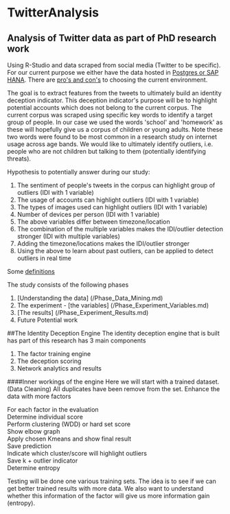# TwitterAnalysis
## Analysis of Twitter data as part of PhD research work
Using R-Studio and data scraped from social media (Twitter to be specific). 
For our current purpose we either have the data hosted in [Postgres or SAP HANA](/DBConnection).
There are [pro's and con's](/DBConnection/pro_con.md) to choosing the current environment.

The goal is to extract features from the tweets to ultimately build an identity deception indicator. This deception indicator's purpose will be to highlight potential accounts which does not belong to the current corpus.
The current corpus was scraped using specific key words to identify a target group of people. In our case we used the words 'school' and 'homework' as these will hopefully give us a corpus of children or young adults. Note these two words were found to be most common in a research study on internet usage across age bands. We would like to ultimately identify outliers, i.e. people who are not children but talking to them (potentially identifying threats).

Hypothesis to potentially answer during our study:

1. The sentiment of people's tweets in the corpus can highlight group of outliers (IDI with 1 variable)&nbsp;
2. The usage of accounts can highlight outliers (IDI with 1 variable)&nbsp;
3. The types of images used can highlight outliers (IDI with 1 variable)&nbsp;
4. Number of devices per person (IDI with 1 variable)&nbsp;
5. The above  variables differ between timezone/location&nbsp;
6. The combination of the multiple variables makes the IDI/outlier detection stronger (IDI with multiple variables)&nbsp;
7. Adding the timezone/locations makes the IDI/outlier stronger&nbsp;
8. Using the above to learn about past outliers, can be applied to detect outliers in real time&nbsp;

Some [definitions](/Definitions/Definitions.md)

The study consists of the following phases

1. [Understanding the data] (/Phase_Data_Mining.md)
2. The experiment - [the variables] (/Phase_Experiment_Variables.md)
3. [The results] (/Phase_Experiment_Results.md)
4. Future Potential work

##The Identity Deception Engine
The identity deception engine that is built has part of this research has 3 main components

1. The factor training engine
2. The deception scoring
3. Network analytics and results

####Inner workings of the engine
Here we will start with a trained dataset. 
(Data Cleaning) All duplicates have been remove from the set.
Enhance the data with more factors

For each factor in the evaluation   
  Determine individual score  
    Perform clustering (WDD) or hard set score  
      Show elbow graph  
    Apply chosen Kmeans and show final result  
  Save prediction  
  Indicate which cluster/score will highlight outliers  
  Save k + outlier indicator  
  Determine entropy  
  
Testing will be done one various training sets. The idea is to see if we can get better trained results with more data. We also want to understand whether this information of the factor will give us more information gain (entropy).

